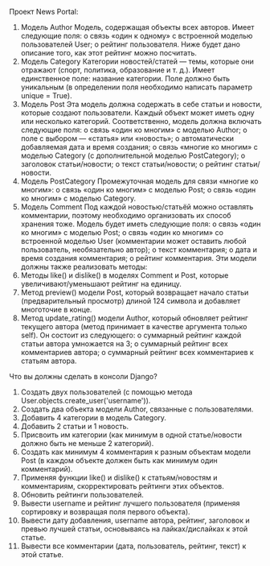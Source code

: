 Проект News Portal:
1.	Модель Author
Модель, содержащая объекты всех авторов.
Имеет следующие поля:
o	cвязь «один к одному» с встроенной моделью пользователей User;
o	рейтинг пользователя. Ниже будет дано описание того, как этот рейтинг можно посчитать.
2.	Модель Category
Категории новостей/статей — темы, которые они отражают (спорт, политика, образование и т. д.). Имеет единственное поле: название категории. Поле должно быть уникальным (в определении поля необходимо написать параметр unique = True).
3.	Модель Post
Эта модель должна содержать в себе статьи и новости, которые создают пользователи. Каждый объект может иметь одну или несколько категорий.
Соответственно, модель должна включать следующие поля:
o	связь «один ко многим» с моделью Author;
o	поле с выбором — «статья» или «новость»;
o	автоматически добавляемая дата и время создания;
o	связь «многие ко многим» с моделью Category (с дополнительной моделью PostCategory);
o	заголовок статьи/новости;
o	текст статьи/новости;
o	рейтинг статьи/новости.
4.	Модель PostCategory
Промежуточная модель для связи «многие ко многим»:
o	связь «один ко многим» с моделью Post;
o	связь «один ко многим» с моделью Category.
5.	Модель Comment
Под каждой новостью/статьёй можно оставлять комментарии, поэтому необходимо организовать их способ хранения тоже.
Модель будет иметь следующие поля:
o	связь «один ко многим» с моделью Post;
o	связь «один ко многим» со встроенной моделью User (комментарии может оставить любой пользователь, необязательно автор);
o	текст комментария;
o	дата и время создания комментария;
o	рейтинг комментария.
Эти модели должны также реализовать методы:
1.	Методы like() и dislike() в моделях Comment и Post, которые увеличивают/уменьшают рейтинг на единицу.
2.	Метод preview() модели Post, который возвращает начало статьи (предварительный просмотр) длиной 124 символа и добавляет многоточие в конце.
3.	Метод update_rating() модели Author, который обновляет рейтинг текущего автора (метод принимает в качестве аргумента только self).
Он состоит из следующего:
o	суммарный рейтинг каждой статьи автора умножается на 3;
o	суммарный рейтинг всех комментариев автора;
o	суммарный рейтинг всех комментариев к статьям автора.

Что вы должны сделать в консоли Django?
1.	Создать двух пользователей (с помощью метода User.objects.create_user('username')).
2.	Создать два объекта модели Author, связанные с пользователями.
3.	Добавить 4 категории в модель Category.
4.	Добавить 2 статьи и 1 новость.
5.	Присвоить им категории (как минимум в одной статье/новости должно быть не меньше 2 категорий).
6.	Создать как минимум 4 комментария к разным объектам модели Post (в каждом объекте должен быть как минимум один комментарий).
7.	Применяя функции like() и dislike() к статьям/новостям и комментариям, скорректировать рейтинги этих объектов.
8.	Обновить рейтинги пользователей.
9.	Вывести username и рейтинг лучшего пользователя (применяя сортировку и возвращая поля первого объекта).
10.	Вывести дату добавления, username автора, рейтинг, заголовок и превью лучшей статьи, основываясь на лайках/дислайках к этой статье.
11.	Вывести все комментарии (дата, пользователь, рейтинг, текст) к этой статье.
